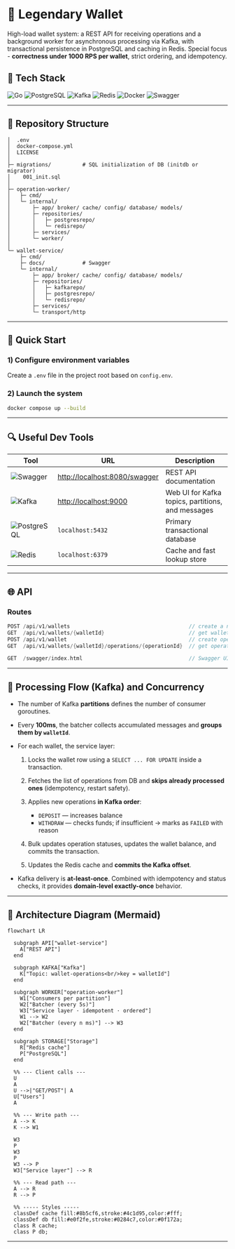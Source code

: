 # 💸 Legendary Wallet 

High-load wallet system: a REST API for receiving operations and a background worker for asynchronous processing via Kafka, with transactional persistence in PostgreSQL and caching in Redis.
Special focus - **correctness under 1000 RPS per wallet**, strict ordering, and idempotency.

## 🔧 Tech Stack

![Go](https://img.shields.io/badge/Go-00ADD8?logo=go\&logoColor=white)
![PostgreSQL](https://img.shields.io/badge/PostgreSQL-316192?logo=postgresql\&logoColor=white)
![Kafka](https://img.shields.io/badge/Kafka-231F20?logo=apachekafka\&logoColor=white)
![Redis](https://img.shields.io/badge/Redis-DC382D?logo=redis\&logoColor=white)
![Docker](https://img.shields.io/badge/Docker-2496ED?logo=docker\&logoColor=white)
![Swagger](https://img.shields.io/badge/Swagger-85EA2D?logo=swagger\&logoColor=black)

---

## 📁 Repository Structure

```
│  .env                 
│  docker-compose.yml   
│  LICENSE
│
├─ migrations/          # SQL initialization of DB (initdb or migrator)
│    001_init.sql
│
├─ operation-worker/
│   ├─ cmd/
│   └─ internal/
│       ├─ app/ broker/ cache/ config/ database/ models/
│       ├─ repositories/
│       │   ├─ postgresrepo/
│       │   └─ redisrepo/
│       ├─ services/
│       └─ worker/
│
└─ wallet-service/
    ├─ cmd/
    ├─ docs/            # Swagger
    └─ internal/
        ├─ app/ broker/ cache/ config/ database/ models/
        ├─ repositories/
        │   ├─ kafkarepo/
        │   ├─ postgresrepo/
        │   └─ redisrepo/
        ├─ services/
        └─ transport/http
```

---

## 🚀 Quick Start

### 1) Configure environment variables

Create a `.env` file in the project root based on `config.env`.

### 2) Launch the system

```bash
docker compose up --build
```

---
## 🔍 Useful Dev Tools

| Tool                                                                                                          | URL                                                            | Description                                       |
| ------------------------------------------------------------------------------------------------------------- | -------------------------------------------------------------- | ------------------------------------------------- |
| ![Swagger](https://img.shields.io/badge/Swagger-85EA2D?logo=swagger\&logoColor=black)         | [http://localhost:8080/swagger](http://localhost:8080/swagger) | REST API documentation                            |
| ![Kafka](https://img.shields.io/badge/Kafdrop-231F20?logo=apachekafka\&logoColor=white)        | [http://localhost:9000](http://localhost:9000)                 | Web UI for Kafka topics, partitions, and messages |
| ![PostgreSQL](https://img.shields.io/badge/PostgreSQL-316192?logo=postgresql\&logoColor=white) | `localhost:5432`                                               | Primary transactional database                    |
| ![Redis](https://img.shields.io/badge/Redis-DC382D?logo=redis\&logoColor=white)                      | `localhost:6379`                                               | Cache and fast lookup store                       |              |

---

## 🌐 API

### Routes

```go
POST /api/v1/wallets                                      // create a new wallet
GET  /api/v1/wallets/{walletId}                           // get wallet balance
POST /api/v1/wallet                                       // create operation (DEPOSIT/WITHDRAW)
GET  /api/v1/wallets/{walletId}/operations/{operationId}  // get operation status

GET  /swagger/index.html                                  // Swagger UI
```

---

## 🧵 Processing Flow (Kafka) and Concurrency

* The number of Kafka **partitions** defines the number of consumer goroutines.
* Every **100ms**, the batcher collects accumulated messages and **groups them by `walletId`**.
* For each wallet, the service layer:

  1. Locks the wallet row using a `SELECT ... FOR UPDATE` inside a transaction.

  2. Fetches the list of operations from DB and **skips already processed ones** (idempotency, restart safety).

  3. Applies new operations **in Kafka order**:

     * `DEPOSIT` — increases balance
     * `WITHDRAW` — checks funds; if insufficient → marks as `FAILED` with reason

  4. Bulk updates operation statuses, updates the wallet balance, and commits the transaction.

  5. Updates the Redis cache and **commits the Kafka offset**.
* Kafka delivery is **at-least-once**. Combined with idempotency and status checks, it provides **domain-level exactly-once** behavior.

---

## 🧭 Architecture Diagram (Mermaid)

```mermaid
flowchart LR

  subgraph API["wallet-service"]
    A["REST API"]
  end

  subgraph KAFKA["Kafka"]
    K["Topic: wallet-operations<br/>key = walletId"]
  end

  subgraph WORKER["operation-worker"]
    W1["Consumers per partition"]
    W2["Batcher (every 5s)"]
    W3["Service layer · idempotent · ordered"]
    W1 --> W2
    W2["Batcher (every n ms)"] --> W3
  end

  subgraph STORAGE["Storage"]
    R["Redis cache"]
    P["PostgreSQL"]
  end

  %% --- Client calls ---
  U
  A
  U -->|"GET/POST"| A
  U["Users"]
  A

  %% --- Write path ---
  A --> K
  K --> W1

  W3
  P
  W3
  P
  W3 --> P
  W3["Service layer"] --> R

  %% --- Read path ---
  A --> R
  R --> P

  %% ----- Styles -----
  classDef cache fill:#8b5cf6,stroke:#4c1d95,color:#fff;
  classDef db fill:#e0f2fe,stroke:#0284c7,color:#0f172a;
  class R cache;
  class P db;
```

---



